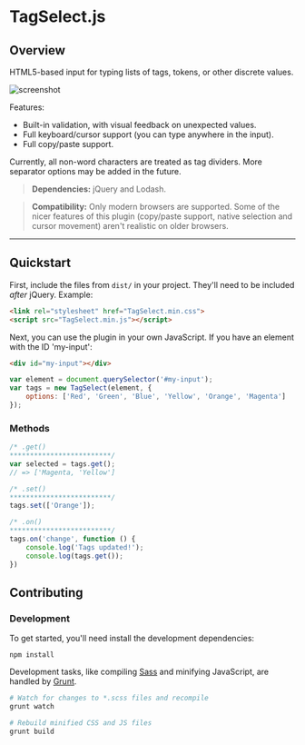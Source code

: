 # TagSelect.js

## Overview

HTML5-based input for typing lists of tags, tokens, or other discrete values.

![screenshot](https://dl.dropboxusercontent.com/u/42869844/LTS/TagSelect.png)

Features:

* Built-in validation, with visual feedback on unexpected values.
* Full keyboard/cursor support (you can type anywhere in the input).
* Full copy/paste support.

Currently, all non-word characters are treated as tag dividers. More separator options may be added in the future.

> **Dependencies:** jQuery and Lodash.

> **Compatibility:** Only modern browsers are supported. Some of the nicer features of this plugin (copy/paste support, native selection and cursor movement) aren't realistic on older browsers.

***

## Quickstart

First, include the files from `dist/` in your project. They'll need to be included *after* jQuery. Example:

```html
<link rel="stylesheet" href="TagSelect.min.css">
<script src="TagSelect.min.js"></script>
```

Next, you can use the plugin in your own JavaScript. If you have an element with the ID 'my-input':

```html
<div id="my-input"></div>
```

```javascript
var element = document.querySelector('#my-input');
var tags = new TagSelect(element, {
    options: ['Red', 'Green', 'Blue', 'Yellow', 'Orange', 'Magenta']
});
```

### Methods

```javascript
/* .get()
*************************/
var selected = tags.get();
// => ['Magenta, 'Yellow']

/* .set()
*************************/
tags.set(['Orange']);

/* .on()
*************************/
tags.on('change', function () {
    console.log('Tags updated!');
    console.log(tags.get());
})
```

## Contributing

### Development

To get started, you'll need install the development dependencies:

```
npm install
```

Development tasks, like compiling [Sass](http://sass-lang.com/) and minifying JavaScript, are handled by [Grunt](http://gruntjs.com/).

```bash
# Watch for changes to *.scss files and recompile
grunt watch

# Rebuild minified CSS and JS files
grunt build
```
